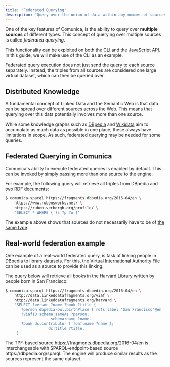 ```yaml
---
title: 'Federated Querying'
description: 'Query over the union of data within any number of sources'
---
```


One of the key features of Comunica,
is the ability to query over **multiple sources** of different types.
This concept of querying over multiple sources is called _federated querying_.

This functionality can be exploited on both
the [CLI](/docs/query/getting_started/query_cli/) and the [JavaScript API](/docs/query/getting_started/query_app/).
In this guide, we will make use of the CLI as an example.

<div class="note">
Federated query execution does not just send the query to each source separately.
Instead, the triples from all sources are considered one large virtual dataset, which can then be queried over.
</div> 

## Distributed Knowledge

A fundamental concept of Linked Data and the Semantic Web
is that data can be spread over different sources across the Web.
This means that querying over this data potentially involves more than one source.

While some knowledge graphs such as
[DBpedia](https://wiki.dbpedia.org/) and [Wikidata](https://www.wikidata.org/wiki/Wikidata:Main_Page)
aim to accumulate as much data as possible in one place,
these always have limitations in scope.
As such, federated querying may be needed for some queries.

## Federated Querying in Comunica

Comunica's ability to execute federated queries is enabled by default.
This can be invoked by simply passing more than one source to the engine.

For example, the following query will retrieve all triples from DBpedia and two RDF documents:
```bash
$ comunica-sparql https://fragments.dbpedia.org/2016-04/en \
    https://www.rubensworks.net/ \
    https://ruben.verborgh.org/profile/ \
    "SELECT * WHERE { ?s ?p ?o }"
```

The example above shows that sources do not necessarily have to be of [the same type](/docs/query/advanced/source_types/).

## Real-world federation example

One example of a real-world federated query,
is task of linking people in DBpedia to library datasets.
For this, the [Virtual International Authority File](http://viaf.org/) can be used as a source to provide this linking.

The query below will retrieve all books in the Harvard Library written by people born in San Francisco:
```bash
$ comunica-sparql https://fragments.dbpedia.org/2016-04/en \
    http://data.linkeddatafragments.org/viaf \
    http://data.linkeddatafragments.org/harvard \
    'SELECT ?person ?name ?book ?title {
       ?person dbpedia-owl:birthPlace [ rdfs:label "San Francisco"@en ].
       ?viafID schema:sameAs ?person;
                    schema:name ?name.
       ?book dc:contributor [ foaf:name ?name ];
                   dc:title ?title.
     }'
```

<div class="note">
The TPF-based source https://fragments.dbpedia.org/2016-04/en is interchangeable with SPARQL-endpoint-based source https://dbpedia.org/sparql.
The engine will produce similar results as the sources represent the same dataset.
</div>
